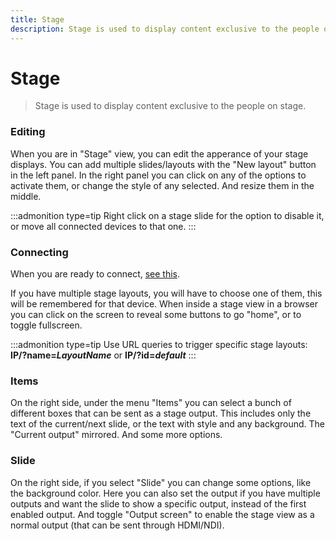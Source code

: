 ```yaml
---
title: Stage
description: Stage is used to display content exclusive to the people on stage.
---
```


# Stage

> Stage is used to display content exclusive to the people on stage.

### Editing

When you are in "Stage" view, you can edit the apperance of your stage displays. You can add multiple slides/layouts with the "New layout" button in the left panel. In the right panel you can click on any of the options to activate them, or change the style of any selected. And resize them in the middle.

:::admonition type=tip
Right click on a stage slide for the option to disable it, or move all connected devices to that one.
:::

### Connecting

When you are ready to connect, [see this](./connecting).

If you have multiple stage layouts, you will have to choose one of them, this will be remembered for that device.
When inside a stage view in a browser you can click on the screen to reveal some buttons to go "home", or to toggle fullscreen.

:::admonition type=tip
Use URL queries to trigger specific stage layouts:
<br>
**IP/?name=_LayoutName_** or **IP/?id=_default_**
:::

### Items

On the right side, under the menu "Items" you can select a bunch of different boxes that can be sent as a stage output. This includes only the text of the current/next slide, or the text with style and any background. The "Current output" mirrored. And some more options.

### Slide

On the right side, if you select "Slide" you can change some options, like the background color. Here you can also set the output if you have multiple outputs and want the slide to show a specific output, instead of the first enabled output. And toggle "Output screen" to enable the stage view as a normal output (that can be sent through HDMI/NDI).

<!-- Passwords are comming -->
